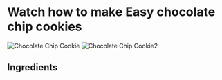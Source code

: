 # Watch how to make Easy chocolate chip cookies

![Chocolate Chip Cookie](https://assets.bonappetit.com/photos/5ca534485e96521ff23b382b/16:9/w_2560,c_limit/chocolate-chip-cookie.jpg)
![Chocolate Chip Cookie2](/chocolate-chip-cookie2)

## Ingredients

